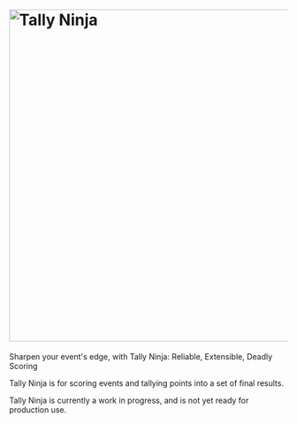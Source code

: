 # <img src="https://raw.githubusercontent.com/maxfire2008/tally-ninja/main/src/static/wordmark.svg" alt="Tally Ninja" width="600"/>
Sharpen your event's edge, with Tally Ninja: Reliable, Extensible, Deadly Scoring

Tally Ninja is for scoring events and tallying points into a set of final results.

Tally Ninja is currently a work in progress, and is not yet ready for production use.